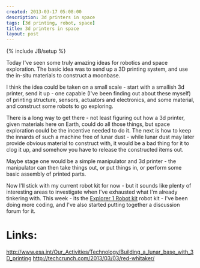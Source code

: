 ```yaml
---
created: 2013-03-17 05:08:00
description: 3d printers in space
tags: [3d printing, robot, space]
title: 3d printers in space
layout: post
---
```

{% include JB/setup %}

Today I've seen some truly amazing ideas for robotics and space exploration. The basic idea was to send up a 3D printing system, and use the in-situ materials to construct a moonbase.
<!--more-->

I think the idea could be taken on a small scale - start with a smallish 3d printer, send it up - one capable (I've been finding out about these myself) of printing structure, sensors, actuators and electronics, and some material, and construct some robots to go exploring.

There is a long way to get there - not least figuring out how a 3d printer, given materials here on Earth, could do all those things, but space exploration could be the incentive needed to do it. The next is how to keep the innards of such a machine free of lunar dust - while lunar dust may later provide obvious material to construct with, it would be a bad thing for it to clog it up, and somehow you have to release the constructed items out.

Maybe stage one would be a simple manipulator and 3d printer - the manipulator can then take things out, or put things in, or perform some basic assembly of printed parts.

Now I'll stick with my current robot kit for now - but it sounds like plenty of interesting areas to investigate when I've exhausted what I'm already tinkering with. This week - its the
[Explorer 1 Robot kit](http://shop.orionrobots.co.uk/products/orion-explorer-1-robot-kit) robot kit - I've been doing more coding, and I've also started putting together a discussion forum for it.

# Links:

<http://www.esa.int/Our_Activities/Technology/Building_a_lunar_base_with_3D_printing>
<http://techcrunch.com/2013/03/03/red-whitaker/>
 